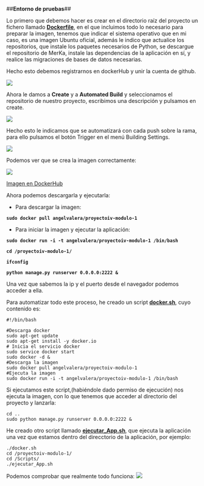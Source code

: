 ##**Entorno de pruebas**##

Lo primero que debemos hacer es crear en el directorio raíz del proyecto un fichero llamado **[Dockerfile](https://github.com/AngelValera/proyectoIV-Modulo-1/blob/master/Dockerfile)**, en el que incluimos todo lo necesario para preparar la imagen, tenemos que indicar el sistema operativo que en mi caso, es una imagen Ubuntu oficial, además le indico que actualice los repositorios, que instale los paquetes necesarios de Python, se descargue el repositorio de MerKa, instale las dependencias de la aplicación en sí, y realice las migraciones de bases de datos necesarias.

Hecho esto debemos registrarnos en dockerHub y unir la cuenta de github.

![](http://i666.photobucket.com/albums/vv21/angelvalera/hito4/Seleccioacuten_001_zpseqsayqpm.png)

Ahora le damos a **Create** y a **Automated Build** y seleccionamos el repositorio de nuestro proyecto, escribimos una descripción y pulsamos en create.

![](http://i666.photobucket.com/albums/vv21/angelvalera/hito4/Seleccioacuten_002_zpszd1a3clk.png)

Hecho esto le indicamos que se automatizará con cada push sobre la rama, para ello pulsamos el botón Trigger en el menú Building Settings.

![](http://i666.photobucket.com/albums/vv21/angelvalera/hito4/Seleccioacuten_003_zpspbqpn3ox.png)

Podemos ver que se crea la imagen correctamente:

![](http://i666.photobucket.com/albums/vv21/angelvalera/hito4/Seleccioacuten_004_zps36i0ck1y.png)

[Imagen en DockerHub](https://hub.docker.com/r/angelvalera/proyectoiv-modulo-1/)

Ahora podemos descargarla y ejecutarla:

* Para descargar la imagen:

**```sudo docker pull angelvalera/proyectoiv-modulo-1```**

* Para iniciar la imagen y ejecutar la aplicación:

**```sudo docker run -i -t angelvalera/proyectoiv-modulo-1 /bin/bash```**

**```cd /proyectoiv-modulo-1/```**

**```ifconfig```**

**```python manage.py runserver 0.0.0.0:2222 &```**

Una vez que sabemos la ip y el puerto desde el navegador podemos acceder a ella.

Para automatizar todo este proceso, he creado un script **[docker.sh](https://github.com/AngelValera/proyectoIV-Modulo-1/blob/master/Scripts/docker.sh)**, cuyo contenido es:

```
#!/bin/bash

#Descarga docker
sudo apt-get update
sudo apt-get install -y docker.io
# Inicia el servicio docker
sudo service docker start
sudo docker -d &
#Descarga la imagen
sudo docker pull angelvalera/proyectoiv-modulo-1
#Ejecuta la imagen
sudo docker run -i -t angelvalera/proyectoiv-modulo-1 /bin/bash
```

Si ejecutamos este script,(habiéndole dado permiso de ejecución) nos ejecuta la imagen, con lo que tenemos que acceder al directorio del proyecto y lanzarla:

```
cd ..
sudo python manage.py runserver 0.0.0.0:2222 &
```

He creado otro script llamado **[ejecutar_App.sh](https://github.com/AngelValera/proyectoIV-Modulo-1/blob/master/Scripts/ejecutar_App.sh)**, que ejecuta la aplicación una vez que estamos dentro del direcctorio de la aplicación, por ejemplo:

```
./docker.sh
cd /proyectoiv-modulo-1/
cd /Scripts/
./ejecutar_App.sh
```
Podemos comprobar que realmente todo funciona:
![](http://i666.photobucket.com/albums/vv21/angelvalera/hito4/Seleccioacuten_005_zps6csk7sy7.png)
